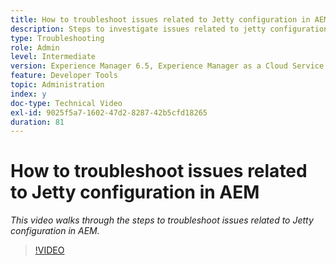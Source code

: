 ```yaml
---
title: How to troubleshoot issues related to Jetty configuration in AEM
description: Steps to investigate issues related to jetty configuration
type: Troubleshooting
role: Admin
level: Intermediate
version: Experience Manager 6.5, Experience Manager as a Cloud Service
feature: Developer Tools
topic: Administration
index: y
doc-type: Technical Video
exl-id: 9025f5a7-1602-47d2-8287-42b5cfd18265
duration: 81
---
```

# How to troubleshoot issues related to Jetty configuration in AEM

*This video walks through the steps to troubleshoot issues related to Jetty configuration in AEM.*

>[!VIDEO](https://video.tv.adobe.com/v/335470?quality=12&learn=on)
